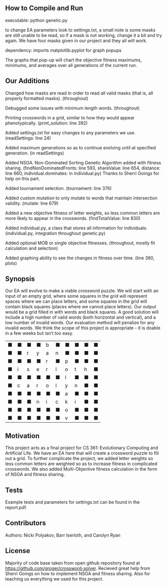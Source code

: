 ## How to Compile and Run

executable: python genetic.py

to change EA parameters look to settings.txt, a small note is some masks are still unable to be read, so if a mask is not working, change it a bit and try again.
We have four masks given in our project and they all will work.

dependency: imports matplotlib.pyplot for graph popups

The graphs that pop-up will chart the objective fitness maximums, minimums, and averages over all generations of the current run. 

## Our Additions

Changed how masks are read in order to read all valid masks (that is,
all properly formatted masks). (throughout)

Debugged some issues with minimum length words. (throughout)

Printing crosswords in a grid, similar to how they would appear phenotypically. (print_solution: line 392)

Added settings.txt for easy changes to any parameters we use. (readSettings: line 24)

Added maximum generations so as to continue evolving until at specified generation. (in readSettings)

Added NSGA.  Non-Dominated Sorting Genetic Algorithm added with fitness sharing. (findNonDominatedFronts: line 593, shareValue: line 654, distance: line 660, individual.dominates: in individual.py)
Thanks to Sherri Goings for help on this part.

Added tournament selection. (tournament: line 376)

Added custom mutation to only mutate to words that maintain intersection validity. (mutate: line 679)

Added a new objective fitness of letter weights, so less common letters are more likely to appear in the crosswords. (findTotalValue: line 830)

Added individual.py, a class that stores all information for individuals. (individual.py, integration throughout genetic.py)

Added optional MOB or single objective fitnesses. (throughout, mostly fit calculation and selection)

Added graphing ability to see the changes in fitness over time. (line 360, plots)


## Synopsis

Our EA will evolve to make a viable crossword puzzle. We will start with an input of an empty grid, where some squares in the grid will represent spaces where we can place letters, and some squares in the grid will contain black squares (places where we cannot place letters). Our output would be a grid filled in with words and black squares.  A good solution will include a high number of valid words (both horizontal and vertical), and a low number of invalid words. Our evaluation method will penalize for any invalid words. We think the scope of this project is appropriate - it is doable in a few weeks but isn’t too easy.

|   |   |   |   |   |   |   |   |   |   |
|---|---|---|---|---|---|---|---|---|---|
| ■ | ■ | ■ | ■ | b | ■ | ■ | ■ | ■ | ■ |
| ■ | ■ | r | y | a | n | ■ | ■ | ■ | ■ |
| ■ | ■ | ■ | ■ | r | ■ | p | ■ | ■ | ■ |
| ■ | i | s | e | r | l | o | t | h | ■ |
| ■ | ■ | ■ | ■ | ■ | ■ | l | ■ | ■ | ■ |
| ■ | c | a | r | o | l | y | n | ■ | ■ |
| ■ | ■ | ■ | ■ | ■ | ■ | a | ■ | ■ | ■ |
| ■ | ■ | ■ | n | i | c | k | i | ■ | ■ |
| ■ | ■ | ■ | ■ | ■ | ■ | o | ■ | ■ | ■ |
| ■ | ■ | ■ | ■ | ■ | ■ | v | ■ | ■ | ■ |
## Motivation

This project acts as a final project for CS 361: Evolutionary Computing and Artificial Life.  We have an EA here that will create a crossword puzzle to fill out a grid.  To further complicate the project, we added letter weights so less common letters are weighted so as to increase fitness in complicated crosswords.  We also added Multi-Objective fitness calculation in the form of NSGA and fitness sharing.

## Tests

Example tests and parameters for settings.txt can be found in the report.pdf.

## Contributors

Authors:  Nicki Polyakov, Barr Iserloth, and Carolyn Ryan

## License

Majority of code base taken from open github repository found at https://github.com/groger/crossword-solver. Recieved great help from Sherri Goings on how to implement NSGA and fitness sharing.  Also for teaching us everything we used for this project.
